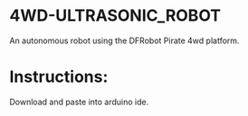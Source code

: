 # 4WD-ULTRASONIC_ROBOT
An autonomous robot using the DFRobot Pirate 4wd platform.

# Instructions:
Download and paste into arduino ide.
